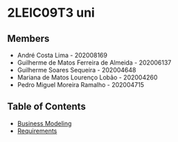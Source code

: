 # 2LEIC09T3 uni

## Members

- André Costa Lima - 202008169
- Guilherme de Matos Ferreira de Almeida - 202006137
- Guilherme Soares Sequeira - 202004648
- Mariana de Matos Lourenço Lobão - 202004260
- Pedro Miguel Moreira Ramalho - 202004715

## Table of Contents

- [Business Modeling](docs/business-modeling.md)
- [Requirements](docs/requirements.md)